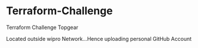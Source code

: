 # Terraform-Challenge
Terraform Challenge Topgear

Located outside wipro Network...Hence uploading personal GitHub Account